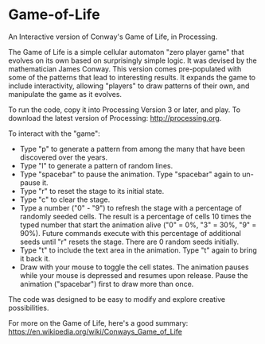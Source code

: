 # Game-of-Life
An Interactive version of Conway's Game of Life, in Processing.

The Game of Life is a simple cellular automaton "zero player game" that evolves on its own based on surprisingly simple logic.  It was devised by the mathematician James Conway.  This version comes pre-populated with some of the patterns that lead to interesting results.  It expands the game to include interactivity, allowing "players" to draw patterns of their own, and manipulate the game as it evolves.

To run the code, copy it into Processing Version 3 or later, and play.  To download the latest version of Processing: http://processing.org.

To interact with the "game":

- Type "p" to generate a pattern from among the many that have been discovered over the years.
- Type "l" to generate a pattern of random lines.
- Type "spacebar" to pause the animation. Type "spacebar" again to un-pause it.
- Type "r" to reset the stage to its initial state.
- Type "c" to clear the stage.
- Type a number ("0" - "9") to refresh the stage with a percentage of randomly seeded cells.  The result is a percentage of cells 10 times the typed number that start the animation alive ("0" = 0%, "3" = 30%, "9" = 90%).  Future commands execute with this percentage of additional seeds until "r" resets the stage. There are 0 random seeds initially.
- Type "t" to include the text area in the animation.  Type "t" again to bring it back it.
- Draw with your mouse to toggle the cell states.  The animation pauses while your mouse is depressed and resumes upon release.  Pause the animation ("spacebar") first to draw more than once.

The code was designed to be easy to modify and explore creative possibilities.

For more on the Game of Life, here's a good summary:
https://en.wikipedia.org/wiki/Conways_Game_of_Life
